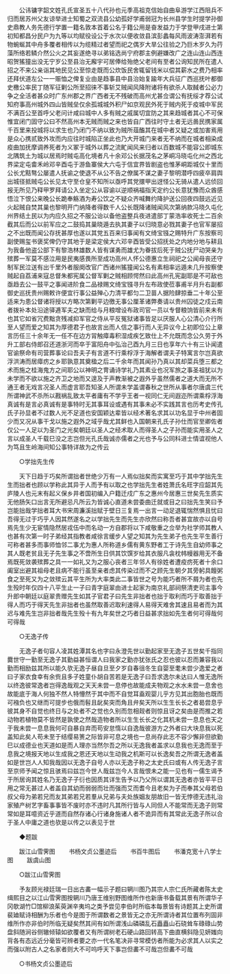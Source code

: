 <!-- { "loadSidebar": true } -->
　　公讳镛字韶文姓孔氏宣圣五十八代孙也元季高祖克信始自曲阜游学江西阻兵不归而居苏州父友谅举进士知蜀之双流县公幼孤好学甫弱冠为长州县学生时提学孙御史鼎教人务先德行学置一籍名敦本首着公名于籍公用是奋发益力于学登甲戌进士第初知都昌分民户为九等以均赋役设公于水次以便收敛县滨彭蠡每风雨波涛澎湃若有物蜿蜒其中舟多覆者相传以为缆精过者望而祀之偶岁大旱公往验之乃巨木岁久为荇藻所络若鳞介然公火之其妄遂绝寻以弟铭选尚宁府郡主例避嫌改广之连山连山西连昭贺猺獞出没无宁岁公至县治无廨宇可居俸给殆绝父老间有至者公询知民所在遣人招之不来公亲诣其地民见公至惊走既而公炊饭民舍辄留钱米以偿其薪水之费乃相率还拜伏道左公一一赈恤之俾复业由是趋事县中县治始复踰年大兵征广西巡抚叶都御史檄公率民丁随军征剿公所至招徕不事斩艾贼闻风降附诸将有欲杀人取馘者公必力争之全活者甚众时广东州郡之界广西者无不残破而高州尤甚佥谓公有抚绥才荐公试知府事高州城外四山皆贼垒仅余孤城城外积尸如京观民外死于贼内死于疫城中军民不满百公至首呼父老问计咸曰城中人多有贼之戚属切宜防之其来趋城者其心不可保惟宜闭门固守公曰不然高州本无贼而贼之来也皆自广西往时守土者无远啚民携家属千百里来投城将以求生也乃闭门不纳以致为贼所葅醢其在城中者又疑之或加害焉用是众心携贰致外攻而内应往时城陷正坐此也乃大开城门来者无不纳而在城者相染成疫曲加抚摩调养死者为义冢于城外以葬之流甿闻风来归者以百数城不能容公即城东北隅筑土为城以居焉时贼屯高化境者凡十余邓公长据茂名之茅峒冯晓屯化州之西北界梁定屯畬禾岭邓辛酉屯于游鱼寨侯大六屯于信宜界皆剧盗也惟茅峒距城仅十里而公长尤黠骜公屡遣人抚谕之使退不从公不告之僚属不谋之妻子黎明潜呼四疲卒肩舆出城径抵贼屯公长见太守至仓皇不知所以亟呼其党擐甲出迓怪公无骑从遣人远侦回报无所见乃释甲罗拜请公入坐定公从容谕以逆顺祸福指天定约公长意犹豫而众酋感悟泣下恨公来晚公长跪奉觞酒为寿公饮之不疑众齐喊舞约降护送公回夜四鼓远近见火起贼自焚其巢也黎明开门纳降者得数千人公长既降诸贼闻风次第纳款冯晓久屯化州界结土民以为内应久招之不服公诒以备他盗整兵夜进遣部丁蒙浩率收死士二百余截其后而公以前军应之二鼓捣其巢晓遁去执其妻子以归晓意必戮其妻子也官军屡招之不出既而闻公存抚甚厚也遂以其党五百来归事闻有文绮宝镪之赐特升广东按察司副使赐玺书褒奖俾仍守其地于是梁定侯大六邓辛酉皆受公招抚处之内地分地与耕且为我备他盗公部下有黎浩林雄数人皆有谋勇而雄尤为眷拔后死于贼公抚尸动哭亲为殡葬一军莫不感泣用是民夷感畏所至成功高州人怀公德惠立生祠祀之公闻母丧还守制军民泣送有出千里外者服阕改官广西诸州猺獞闻公名有素相率远遁未几升按察使贼起自荔浦来寇总督朱都宪属公督军剿之贼相顾愕然曰此高州孔宪副耶是不可敌也亟趋去公一鼓平之事闻进阶食二品禄赐文绮宝镪寻升左布政使莅事甫半月升右副都御史巡抚贵州赐敕许便宜行事公益殚心力清平都匀二卫苗人据险肆掠垂二十年公至适来为患公督诸将授以方略次第剿平边徼无事公厘革诸弊奏请以贵州囚徒之戍云南者拨补本处沿途驿逓军夫之缺而给与月粮增设布政司官一员以专督粮饷皆前来未有也其它如省冗费黜贪残减抑军官之侍从平反冤狱诸事皆足以厌服人心公清心介行所至人望而爱之知其为厚德君子也故言出而人信之事行而人无异议今上初即位公上章言历任三十余年无一任不在边方冐触瘴毒积湿成疾乞致仕上不允既而念公久劳于外升工部右侍郎召还道浙河而卒于富阳舟中弘治己酉九月三日也享年六十有三讣闻遣官谕祭命有司营葬事论曰吾夫子有言道不行乘桴浮于海解者谓夫子特寓言尔岂真欲浮洪涛而居瘴疠之乡耶孰意其奠楹之后二千余年而其闻孙乃真以其却菜兵堕三都之术而施之桂海鬼方之间耶公以神明之冑诵诗学礼乃其素业也况军旅之事圣祖犹以为未学而不欲以施之齐卫之地而又遑及于声教渐被之遐外乎虽然儒者之道大而无所不通王者无戏言况圣人而虚言耶吾知圣人所谓未学盖谓春秋之世所从事者尔唐虞三代所谓神武不杀所以戡祸乱致太平者庸有不学乎王者一视同仁无间遐迩所谓乘桴浮海真诚有是言必真诚有是事特时无其事耳设或遇有其事未必不实践其言也历考史传孔氏子孙显者不过数人光不足道也安国颖达辈皆以经术著名求其以功名显于中州者固少而又况从事干戈以施之遐外之域乎哉尤其鲜也入国朝来孔氏子孙仕而官至卿佐者仅公一人足以为圣门之光矣朝廷以圣人之经术取人而得圣人之子孙而能实用圣人之言以成圣人千载巳没之志岂但光孔氏哉诚亦儒者之光也予与公同科进士情谊视他人为笃且生岭海间知公事特详故为之传云 

　　○学拙先生传 

　　天下日趋于巧矣所谓拙者世绝少万有一人焉似拙矣而实寓至巧于其中学拙先生生而拙者也顾以学称此其异于人而予有以取之也学拙先生者姓萧氏名旺字应韶其先庐陵人也元末有起义保乡井者国初编入户籍迁戍广东之惠州今居惠三世矣先生质实无他肠矢口出言无所避忌凡所云为皆诚心直道未尝委曲迁就或目之曰拙先生笑曰予岂能拙哉学拙者耳大书宋周濂溪拙赋于壁日三复焉一出言一动足退辄惴然惧且忧曰吾得无过于巧乎人因其然遂名之以学拙先生而先生亦欣然曰称吾者甚宜故亦以自号焉先生少无宦情隐然居戎伍中而名动一方自郡将以下咸敬重之佥举为社学师其教人也甚有次第一时子弟经其指教者咸徐言缓步人望之知其为先生弟子也先生平生善行可称者甚多而事师恤邻二事尤为惠人所称道乡儒有黄东野者工于诗先生自幼师事之其人既老贫且无子先生事之不啻所生日供其饮馔岁给其衣服凡衾枕帏幔器用无不备焉既死敛袭殡葬之具一一如礼又为之服心丧者三年邻人有徐姓者遭疫疠死者十余口阖室出避其祖母老且病不能行虽至亲者虑其传染过而不之顾先生朝夕其旁躬具饘粥食之至死又为之敛殡云其平生所为大率类此二事皆世之号为能巧者所不屑为者也先生殁时年仅四十八平生止一子曰青字庭翠由进士起家为南京礼部祠祭清吏司主事今升郎中朝廷以庭翠贵赠先生如其子官君子曰先生非拙者也拙于取利而巧于取善拙于得人而巧于得天先生非拙者也虽然取善迟取利速得人易得天难舍其速且易者而为其迟与难先生岂非拙者哉先生殁十有九年矣世之巧者日益甚求拙如先生者何可得哉何可得哉 

　　○无逸子传 

　　无逸子者句容人凌其姓潭其名也字曰永澄先世以勤起家至无逸子五世矣千指同爨世守一勤至无逸子其勤益甚恒谓人曰我家之勤亦犹张氏之忍也彼以忍而兼容我以勤而相励兹其所以能久欤无逸子昼自旦至夕岁自春徂冬生自婴至耄未尝少逸爱之者曰子家衣食幸有余赀且多子姓童仆胡自苦若是无逸子曰吾求逸尔未达曰人惟无逸所以终逸彼常逸者岂得逸哉观之天天未尝一息停也故能成夫物观之水水未尝一息舍也故能底于海人何独不然人特懵然于其中而不自觉耳盍观婴儿乎方见其出胞胎也既而可襁负也又继而可提步也俄而髫且龀矣突而角且弁矣天所以生生长长之者曷尝息乎彼其身不自觉也终日与之处者不之觉也久别而忽相觌者则惊且讶之矣由是而推之若动物若植物莫不皆然是孰使之然哉造物者所以生生长长之化其机未尝一息息也天之于我未尝一息息我何可自暴自弃而苟安怠惰以自逸哉彼游方之外者曰大块息我以死盖知此矣人苟未至于结缨易箦之际皆非可息之境也一息尚存此志不容少懈非但欲勤巳以成德业也天道如是而人理亦当然尔吾之所以无逸我者盖求以息我也无逸而至于息我之境报天地以生成我之恩还天地以生动我之机斯可以长逸矣吾之所谓无逸者盖如是世岂人人知我哉因以无逸子自号人亦以无逸子称之太史氏曰或有人传无逸子言至京师予闻之惊且骇焉曰兹岂今世人哉兹岂今人言哉恨未之能一见也有一儒生谒予于所居询其姓名乃无逸子子衍也因质其详生告予以乃父所以谓其无逸者亦皆平平日用之常无甚过人者盖自其幼而弱弱而壮而强而艾而耆今且老矣为子而奉其父母若伯叔父母为弟若兄而友其弟若兄若羣从兄弟与夫处族姻友朋故旧一皆无悖德无违礼治家殖产树艺字畜事事皆不废时亦不违时凡其所行皆与人同但人不能常而无逸子则常常如是耳噫资近乎道而自然存诸心行诸身施诸人者不诡异而有其常此无逸子所以合于圣人中庸之道也欤是以传之以表见于世 

　　◆题跋 

　　跋江山雪霁图 
　　书杨文贞公墨迹后 
　　书百牛图后 
　　书潘克宽十八学士图 
　　跋虞山图 

　　○跋江山雪霁图 

　　予友顾光禄廷瑞一日出古畵一幅示子题曰辋川图乃其宗人宗仁氏所藏者陈太史缉熙目之以江山雪霁图按辋川乃唐王维别野图维所作也新唐书备载其景有所谓华子冈欹湖竹□馆柳浪茱萸渊辛夷坞之类予尝见李伯时所临本每景皆有诗题其上史所谓裴廸赋诗相酬为乐者也今是图于所谓数者之景皆无之亦无所谓诗者其位置布列固非维所作亦非伯时所临无疑矣然其间有如所谓浅山磷磷乱石矗矗山石硗耸车碌碌山势盘斜随涧谷侧辙倾辕如欲覆者又有所谓树老石硬山路回转高下曲直横斜隐见妍媸向背各有态远近分毫皆可辨者要之亦一代名笔决非寻常模仿者所能为必求其人以实之而强以附古人之名家者则大不可呜呼天下事岂但畵不可哉岂但畵不可哉 

　　○书杨文贞公墨迹后 

